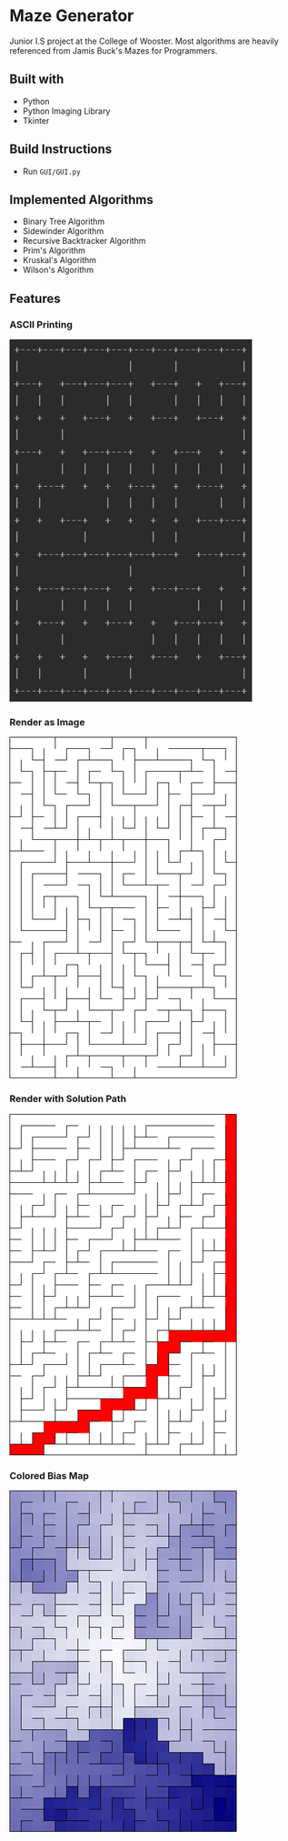 # Maze Generator
Junior I.S project at the College of Wooster. Most algorithms are heavily referenced from Jamis Buck's Mazes for Programmers. 

## Built with
* Python
* Python Imaging Library
* Tkinter

## Build Instructions
* Run `GUI/GUI.py`

## Implemented Algorithms
* Binary Tree Algorithm
* Sidewinder Algorithm
* Recursive Backtracker Algorithm
* Prim's Algorithm
* Kruskal's Algorithm
* Wilson's Algorithm

## Features
### ASCII Printing
![Image](https://github.com/karensuzue/Maze/blob/main/image_export/ascii.PNG)
### Render as Image
![Image](https://github.com/karensuzue/Maze/blob/main/image_export/maze.png) 
### Render with Solution Path
![Image](https://github.com/karensuzue/Maze/blob/main/image_export/maze-solution.png)
### Colored Bias Map
![Image](https://github.com/karensuzue/Maze/blob/main/image_export/maze-colored.png)

